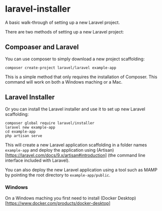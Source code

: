 # laravel-installer
A basic walk-through of setting up a new Laravel project.

There are two methods of setting up a new Laravel project: 

## Compoaser and Laravel

You can use composer to simply download a new project scaffolding:

```
composer create-project laravel/laravel example-app
```

This is a simple method that only requires the installation of Composer. This command will work on both a Windows maching or a Mac.

## Laravel Installer

Or you can install the Laravel installer and use it to set up new Laravel scaffolding:

```
composer global require laravel/installer
laravel new example-app
cd example-app
php artisan serve
```

This will create a new Laravel application scaffolding in a folder names ```example-app``` and deploy the application using (Artisan)[https://laravel.com/docs/9.x/artisan#introduction] (the command line interface included with Laravel). 

You can also deploy the new Laravel application using a tool such as MAMP by pointing the root directory to ```example-app/public```.



### Windows

On a Windows maching you first need to install (Docker Desktop)[https://www.docker.com/products/docker-desktop]
